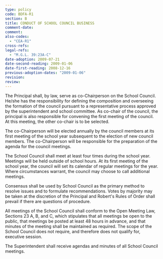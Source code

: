```yaml
---
type: policy
code: BDFA-R1
section: B
title: CONDUCT OF SCHOOL COUNCIL BUSINESS
comment-date:
comment:
also-codes:
  - "CEA-R1"
cross-refs:
legal-refs:
  - "M.G.L. 39:23A-C"
date-adoption: 2009-07-21
date-second-reading: 2009-01-06
date-first-reading: 2008-12-16
previous-adoption-dates: "2009-01-06"
revision: 
review: 
---
```


The Principal shall, by law, serve as co-Chairperson on the School Council. He/she has the  responsibility for defining the composition and overseeing the formation of the council pursuant to a representative process approved by the superintendent and school committee. As co-chair of the council, the principal is also responsible for convening the first meeting of the council. At this meeting, the other co-chair is to be selected. 
  
The co-Chairperson will be elected annually by the council members at its first meeting of the school year subsequent to the election of new council members. The co-Chairperson will be responsible for the preparation of the agenda for the council meetings.

The School Council shall meet at least four times during the school year. Meetings will be held outside of school hours. At its first meeting of the school year, the council will set its calendar of regular meetings for the year. Where circumstances warrant, the council may choose to call additional meetings.

Consensus shall be used by School Council as the primary method to resolve issues and to formulate recommendations. Votes by majority may be taken at the discretion of the Principal and Robert's Rules of Order shall prevail if there are questions of procedure.

All meetings of the School Council shall conform to the Open Meeting Law, Sections 23 A, B, and C, which stipulates that all meetings be open to the public, that meetings be posted at least 48 hours in advance, and that minutes of the meeting shall be maintained as required. The scope of the School Council does not require, and therefore does not qualify for, executive session.

The Superintendent shall receive agendas and minutes of all School Council meetings.
